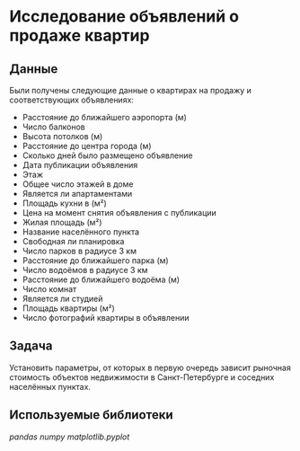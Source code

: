 # Исследование объявлений о продаже квартир

## Данные

Были получены следующие данные о квартирах на продажу и соответствующих объявлениях:
- Расстояние до ближайшего аэропорта (м)
- Число балконов
- Высота потолков (м)
- Расстояние до центра города (м)
- Сколько дней было размещено объявление
- Дата публикации объявления
- Этаж
- Общее число этажей в доме
- Является ли апартаментами
- Площадь кухни в (м²)
- Цена на момент снятия объявления с публикации
- Жилая площадь (м²)
- Название населённого пункта
- Свободная ли планировка
- Число парков в радиусе 3 км
- Расстояние до ближайшего парка (м)
- Число водоёмов в радиусе 3 км
- Расстояние до ближайшего водоёма (м)
- Число комнат
- Является ли студией
- Площадь квартиры (м²)
- Число фотографий квартиры в объявлении

## Задача

Установить параметры, от которых в первую очередь зависит рыночная стоимость объектов недвижимости в Санкт-Петербурге и соседних населённых пунктах.  

## Используемые библиотеки
*pandas*
*numpy*
*matplotlib.pyplot*
